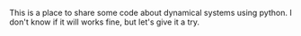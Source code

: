 This is a place to share some code about dynamical systems using python.
I don't know if it will works fine, but let's give it a try.
